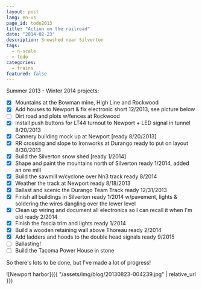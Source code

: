 ```yaml
---
layout: post
lang: en-us
page_id: todo2013
title: "Action on the railroad"
date: "2014-02-23"
description: Snowshed near Silverton
tags:
  - n-scale
  - todo
categories:
  - trains
featured: false
---
```


Summer 2013 - Winter 2014 projects:

- [x] Mountains at the Bowman mine, High Line and Rockwood
- [x] Add houses to Newport & fix electronic short 12/2013, see picture below
- [ ] Dirt road and plots w/fences at Rockwood
- [x] Install push buttons for LT44 turnout to Newport + LED signal in tunnel 8/20/2013
- [x] Cannery building mock up at Newport \[ready 8/20/2013\]
- [x] RR crossing and slope to Ironworks at Durango ready to put on layout 8/30/2013
- [x] Build the Silverton snow shed \[ready 1/2014\]
- [x] Shape and paint the mountains north of Silverton ready 1/2014, added an ore mill
- [x] Build the sawmill w/cyclone over Nn3 track ready 8/2014
- [x] Weather the track at Newport ready 8/18/2013
- [x] Ballast and scenic the Durango Team Track ready 12/31/2013
- [x] Finish all buildings in Silverton ready 1/2014 w/pavement, lights & soldering the wires dangling over the lower level
- [x] Clean up wiring and document all electronics so I can recall it when I'm old ready 2/2014
- [x] Finish the fascia trim and lights ready 1/2014
- [x] Build a wooden retaining wall above Thoreau ready 2/2014
- [x] Add ladders and hoods to the double head signals ready 9/2015
- [ ] Ballasting!
- [ ] Build the Tacoma Power House in stone

So there's lots to be done, but I've made a lot of progress!

![Newport harbor]({{ "/assets/img/blog/20130823-004239.jpg" | relative_url }})
